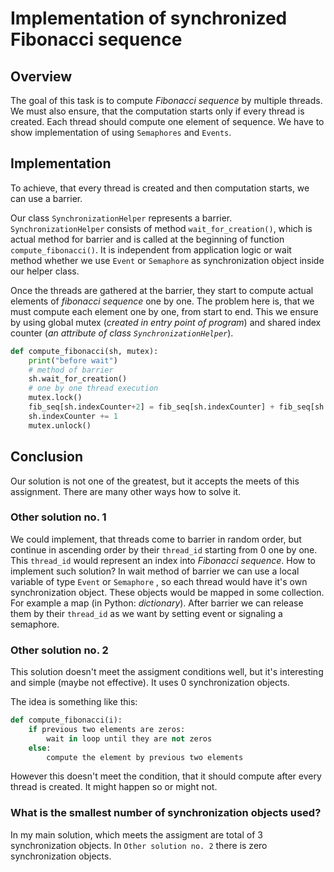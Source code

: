 # Implementation of synchronized Fibonacci sequence
## Overview

The goal of this task is to compute *Fibonacci sequence* by multiple threads. We must also ensure, that the computation starts only if every thread is created.
Each thread should compute one element of sequence. We have to show implementation of using `Semaphores` and `Events`.

## Implementation
To achieve, that every thread is created and then computation starts, we can use a barrier. 

Our class `SynchronizationHelper` represents a barrier.
`SynchronizationHelper` consists of method `wait_for_creation()`, which is actual method for barrier and is called at the beginning of function
`compute_fibonacci()`. It is independent from application logic or wait method whether we use `Event` or `Semaphore` as synchronization object inside our helper class.

Once the threads are gathered at the barrier, they start to compute actual elements of *fibonacci sequence* one by one. The problem here is, that
we must compute each element one by one, from start to end. This we ensure by using global mutex (*created in entry point of program*) and shared index counter (*an attribute of class `SynchronizationHelper`*).

```python
def compute_fibonacci(sh, mutex):
    print("before wait")
    # method of barrier
    sh.wait_for_creation()
    # one by one thread execution
    mutex.lock()
    fib_seq[sh.indexCounter+2] = fib_seq[sh.indexCounter] + fib_seq[sh.indexCounter+1]
    sh.indexCounter += 1
    mutex.unlock()
```

## Conclusion
Our solution is not one of the greatest, but it accepts the meets of this assignment. There are many other ways how to solve it.

### Other solution no. 1
We could implement, that threads come to barrier in random order, but continue in ascending order by their `thread_id` starting from 0 one by one. This `thread_id`
would represent an index into *Fibonacci sequence*. How to implement such solution? In wait method of barrier we can use a local variable of type `Event` or `Semaphore`
, so each thread would have it's own synchronization object. These objects would be mapped in some collection. For example a map (in Python: *dictionary*). After barrier we 
can release them by their `thread_id` as we want by setting event or signaling a semaphore.

### Other solution no. 2
This solution doesn't meet the assigment conditions well, but it's interesting and simple (maybe not effective). It uses 0 synchronization objects.

The idea is something like this:
```python
def compute_fibonacci(i):
    if previous two elements are zeros:
        wait in loop until they are not zeros
    else:
        compute the element by previous two elements
```

However this doesn't meet the condition, that it should compute after every thread is created. It might happen so or might not.

### What is the smallest number of synchronization objects used?
In my main solution, which meets the assigment are total of 3 synchronization objects. In `Other solution no. 2` there is zero synchronization objects.
